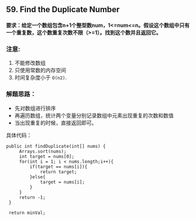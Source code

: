 ## 59. Find the Duplicate Number

#### 要求：给定一个数组包含n+1个整型数num，1<=num<=n。假设这个数组中只有一个重复数，这个数重复次数不限（>=1）。找到这个数并且返回它。

### 注意:

1. 不能修改数组
2. 只使用常数的内存空间
3. 时间复杂度小于 `O(n2)`.

### 解题思路：

   - 先对数组进行排序
   - 再遍历数组，统计两个变量分别记录数组中元素出现重复的次数和数值
   - 当出现重复的时候，直接返回即可。

   具体代码： 

   ```
   public int findDuplicate(int[] nums) {
        Arrays.sort(nums);
        int target = nums[0];
        for(int i = 1; i < nums.length;i++){
            if(target == nums[i]){
                return target;
            }else{
                target = nums[i];   
            }
        }
        return -1;
    }
	 
    return minVal;
   ```

